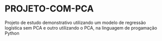 # PROJETO-COM-PCA
Projeto de estudo demonstrativo utilizando um modelo de regressão logística sem PCA e outro utilizando o PCA, na linguagem de progamação Python
